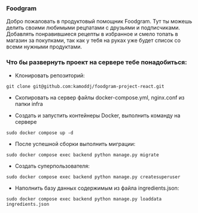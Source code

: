 ### Foodgram

Добро пожаловать в продуктовый помощник Foodgram. Тут ты можешь делить своими любимыми рецпатами с друзьями и подписчиками. Добавлять понравившиеся рецепты в избранное и смело топать в магазин за покупками, так как у тебя на руках уже будет список со всеми нужными продуктами. 

### Что бы развернуть проект на сервере тебе понадобиться:

- Клонировать репозиторий:
```
git clone git@github.com:kamoddj/foodgram-project-react.git
```

- Скопировать на сервер файлы docker-compose.yml, nginx.conf из папки infra

- Создать и запустить контейнеры Docker, выполнить команду на сервере
```
sudo docker compose up -d
```

- После успешной сборки выполнить миграции:
```
sudo docker compose exec backend python manage.py migrate
```

- Создать суперпользователя:
```
sudo docker compose exec backend python manage.py createsuperuser
```

- Наполнить базу данных содержимым из файла ingredients.json:
```
sudo docker compose exec backend python manage.py loaddata ingredients.json
```